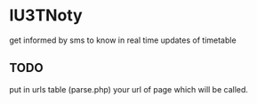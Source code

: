 # IU3TNoty
get informed by sms to know in real time updates of timetable

TODO
----

put in urls table (parse.php) your url of page which will be called.
